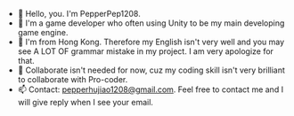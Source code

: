 - 👋 Hello, you. I'm PepperPep1208.
- 👀 I'm a game developer who often using Unity to be my main developing game engine.
- 🌱 I'm from Hong Kong. Therefore my English isn't very well and you may see A LOT OF grammar mistake in my project. I am very apologize for that.
- 💞️ Collaborate isn't needed for now, cuz my coding skill isn't very brilliant to collaborate with Pro-coder.
- 📫 Contact: pepperhujiao1208@gmail.com. Feel free to contact me and I will give reply when I see your email.

<!---
Pepper1208/Pepper1208 is a ✨ special ✨ repository because its `README.md` (this file) appears on your GitHub profile.
You can click the Preview link to take a look at your changes.
--->
